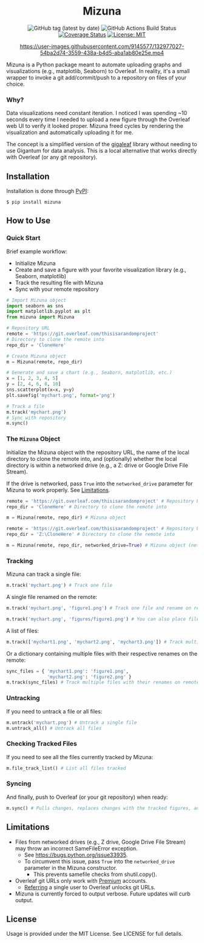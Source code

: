 <h1 align="center">Mizuna</h1>

<div align="center">

![GitHub tag (latest by date)](https://img.shields.io/github/v/tag/srodriguez1850/Mizuna?label=version)
![GitHub Actions Build Status](https://github.com/srodriguez1850/Mizuna/actions/workflows/mizuna-btd.yml/badge.svg)
[![Coverage Status](https://coveralls.io/repos/github/srodriguez1850/Mizuna/badge.svg?branch=main)](https://coveralls.io/github/srodriguez1850/Mizuna?branch=main)
[![License: MIT](https://img.shields.io/badge/License-MIT-yellow.svg)](https://opensource.org/licenses/MIT)

</div>

<div align="center">

https://user-images.githubusercontent.com/9145577/132977027-54ba2d74-3559-438a-b4d5-aba1ab80e25e.mp4

</div>

Mizuna is a Python package meant to automate uploading graphs and visualizations (e.g., matplotlib, Seaborn) to
Overleaf. In reality, it's a small wrapper to invoke a git add/commit/push to a repository on files of your
choice.

### Why?

Data visualizations need constant iteration. I noticed I was spending ~10 seconds every time I needed to upload a new
figure through the Overleaf web UI to verify it looked proper. Mizuna freed cycles by rendering the visualization and
automatically uploading it for me.

The concept is a simplified version of the [gigaleaf](https://github.com/gigantum/gigaleaf) library without needing
to use Gigantum for data analysis. This is a local alternative that works directly with Overleaf (or any git 
repository).

## Installation

Installation is done through [PyPI](https://pypi.org/project/mizuna/):

```
$ pip install mizuna
```

## How to Use

### Quick Start

Brief example workflow:
- Initialize Mizuna
- Create and save a figure with your favorite visualization library (e.g., Seaborn, matplotlib)
- Track the resulting file with Mizuna
- Sync with your remote repository

```python
# Import Mizuna object
import seaborn as sns
import matplotlib.pyplot as plt
from mizuna import Mizuna

# Repository URL
remote = 'https://git.overleaf.com/thisisarandomproject'
# Directory to clone the remote into
repo_dir = 'CloneHere'

# Create Mizuna object
m = Mizuna(remote, repo_dir)

# Generate and save a chart (e.g., Seaborn, matplotlib, etc.)
x = [1, 2, 3, 4, 5]
y = [2, 4, 6, 8, 10]
sns.scatterplot(x=x, y=y)
plt.savefig('mychart.png', format='png')

# Track a file
m.track('mychart.png')
# Sync with repository
m.sync()
```

### The `Mizuna` Object

Initialize the Mizuna object with the repository URL, the name of the local directory to clone the remote into,
and (optionally) whether the local directory is within a networked drive (e.g., a Z: drive or Google Drive File Stream).

If the drive is networked, pass `True` into the `networked_drive` parameter for Mizuna to work properly.
See [Limitations](#Limitations).

```python
remote = 'https://git.overleaf.com/thisisarandomproject' # Repository URL
repo_dir = 'CloneHere' # Directory to clone the remote into

m = Mizuna(remote, repo_dir) # Mizuna object
```

```python
remote = 'https://git.overleaf.com/thisisarandomproject' # Repository URL
repo_dir = 'Z:\CloneHere' # Directory to clone the remote into

m = Mizuna(remote, repo_dir, networked_drive=True) # Mizuna object (networked drive)
```

### Tracking

Mizuna can track a single file:

```python
m.track('mychart.png') # Track one file
```

A single file renamed on the remote:

```python
m.track('mychart.png', 'figure1.png') # Track one file and rename on remote
```

```python
m.track('mychart.png', 'figures/figure1.png') # You can also place files inside directories on the remote
```

A list of files:

```python
m.track(['mychart1.png', 'mychart2.png', 'mychart3.png']) # Track multiple files
```

Or a dictionary containing multiple files with their respective renames on the remote:

```python
sync_files = { 'mychart1.png': 'figure1.png',
               'mychart2.png': 'figure2.png' }
m.track(sync_files) # Track multiple files with their renames on remote
```

### Untracking

If you need to untrack a file or all files:

```python
m.untrack('mychart.png') # Untrack a single file
m.untrack_all() # Untrack all files
```

### Checking Tracked Files

If you need to see all the files currently tracked by Mizuna:

```python
m.file_track_list() # List all files tracked
```

### Syncing

And finally, push to Overleaf (or your git repository) when ready:

```python
m.sync() # Pulls changes, replaces changes with the tracked figures, and pushes
```

## Limitations

- Files from networked drives (e.g., Z drive, Google Drive File Stream) may throw an incorrect SameFileError exception.
    - See https://bugs.python.org/issue33935.
    - To circumvent this issue, pass `True` into the `networked_drive` parameter in the Mizuna constructor.
      - This prevents samefile checks from shutil.copy().
- Overleaf git URLs only work with [Premium](https://www.overleaf.com/user/subscription/plans) accounts.
  - [Referring](https://www.overleaf.com/user/bonus) a single user to Overleaf unlocks git URLs.
- Mizuna is currently forced to output verbose. Future updates will curb output.

## License

Usage is provided under the MIT License. See LICENSE for full details.
